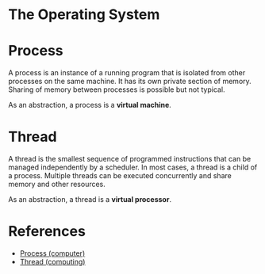 # The Operating System

# Process
A process is an instance of a running program that is isolated from other processes on the same machine.  It has its own private section of memory.  Sharing of memory between processes is possible but not typical.

As an abstraction, a process is a **virtual machine**.

# Thread
A thread is the smallest sequence of programmed instructions that can be managed independently by a scheduler.  In most cases, a thread is a child of a process.  Multiple threads can be executed concurrently and share memory and other resources.  

As an abstraction, a thread is a **virtual processor**.

# References
- [Process (computer)](https://en.wikipedia.org/wiki/Process_(computing))
- [Thread (computing)](https://en.wikipedia.org/wiki/Thread_(computing))
